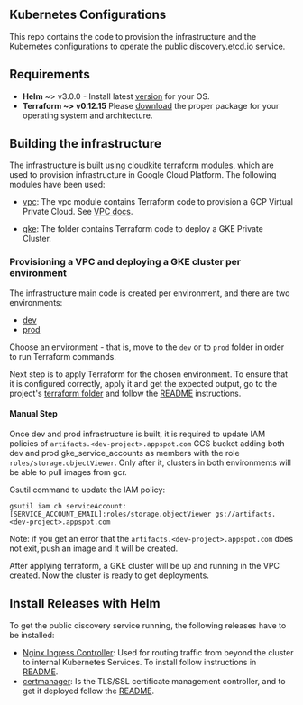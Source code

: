 ## Kubernetes Configurations

This repo contains the code to provision the infrastructure and the Kubernetes configurations to operate the public discovery.etcd.io service.

## Requirements

  * **Helm**  ~> v3.0.0 - Install latest [version](https://github.com/helm/helm/releases) for your OS.
  * **Terraform ~> v0.12.15**  Please [download](https://www.terraform.io/downloads.html) the proper package for your operating system and architecture.

## Building the infrastructure

The infrastructure is built using cloudkite [terraform modules](https://github.com/cloudkite-io/terraform-modules), which are used to provision infrastructure in Google Cloud Platform.
The following modules have been used:

* [vpc](https://github.com/cloudkite-io/terraform-modules/tree/master/modules/gcp/vpc): The vpc module contains Terraform code 
  to provision a GCP Virtual Private Cloud. See [VPC docs](https://cloud.google.com/vpc/docs/).

* [gke](https://github.com/cloudkite-io/terraform-modules/tree/master/modules/gcp/gke): The folder contains Terraform code to deploy a GKE Private Cluster.

### Provisioning a VPC and deploying a GKE cluster per environment

The infrastructure main code is created per environment, and there are two environments:
* [dev](https://github.com/etcd-io/discovery.etcd.io/tree/master/terraform/dev)
* [prod](https://github.com/etcd-io/discovery.etcd.io/tree/master/terraform/prod)

Choose an environment - that is, move to the `dev` or to `prod` folder in order to run Terraform commands.

Next step is to apply Terraform for the chosen environment. To ensure that it is configured correctly, apply it and get the expected output, go to the project's [terraform folder](https://github.com/etcd-io/discovery.etcd.io/tree/master/terraform)
and follow the [README](https://github.com/etcd-io/discovery.etcd.io/blob/master/terraform/README.md) instructions.

#### Manual Step
Once dev and prod infrastructure is built, it is required to update IAM policies of `artifacts.<dev-project>.appspot.com` GCS bucket adding both dev and prod gke_service_accounts
as members with the role `roles/storage.objectViewer`. Only after it, clusters in both environments will be able to pull images from gcr.

Gsutil command to update the IAM policy:

`gsutil iam ch serviceAccount:[SERVICE_ACCOUNT_EMAIL]:roles/storage.objectViewer gs://artifacts.<dev-project>.appspot.com`

Note: if you get an error that the `artifacts.<dev-project>.appspot.com` does not exit, push an image and it will be created.

After applying terraform, a GKE cluster will be up and running in the VPC created. Now the cluster is ready to get deployments.

## Install Releases with Helm

To get the public discovery service running, the following releases have to be installed:

* [Nginx Ingress Controller](https://github.com/etcd-io/discovery.etcd.io/tree/master/kubernetes/helm/nginx-ingress): Used for routing 
traffic from beyond the cluster to internal Kubernetes Services. To install follow instructions in [README](https://github.com/etcd-io/discovery.etcd.io/blob/master/kubernetes/helm/nginx-ingress/README.md).
* [certmanager](https://github.com/etcd-io/discovery.etcd.io/tree/master/kubernetes/helm/cert-manager): Is the TLS/SSL certificate management controller, and to
get it deployed follow the [README](https://github.com/etcd-io/discovery.etcd.io/blob/master/kubernetes/helm/cert-manager/README.md).
